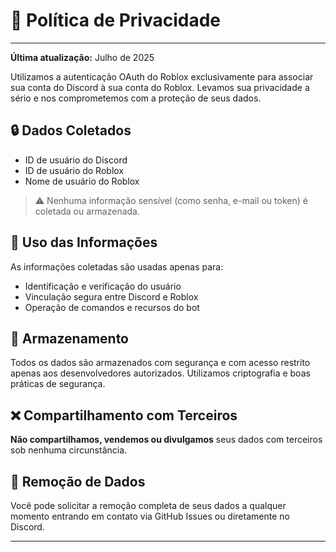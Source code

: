 # 📄 Política de Privacidade

---

**Última atualização:** Julho de 2025

Utilizamos a autenticação OAuth do Roblox exclusivamente para associar sua conta do Discord à sua conta do Roblox. Levamos sua privacidade a sério e nos comprometemos com a proteção de seus dados.

## 🔒 Dados Coletados

- ID de usuário do Discord
- ID de usuário do Roblox
- Nome de usuário do Roblox

> ⚠️ Nenhuma informação sensível (como senha, e-mail ou token) é coletada ou armazenada.

## 🧠 Uso das Informações

As informações coletadas são usadas apenas para:
- Identificação e verificação do usuário
- Vinculação segura entre Discord e Roblox
- Operação de comandos e recursos do bot

## 🧱 Armazenamento

Todos os dados são armazenados com segurança e com acesso restrito apenas aos desenvolvedores autorizados. Utilizamos criptografia e boas práticas de segurança.

## ❌ Compartilhamento com Terceiros

**Não compartilhamos, vendemos ou divulgamos** seus dados com terceiros sob nenhuma circunstância.

## 🧽 Remoção de Dados

Você pode solicitar a remoção completa de seus dados a qualquer momento entrando em contato via GitHub Issues ou diretamente no Discord.

---